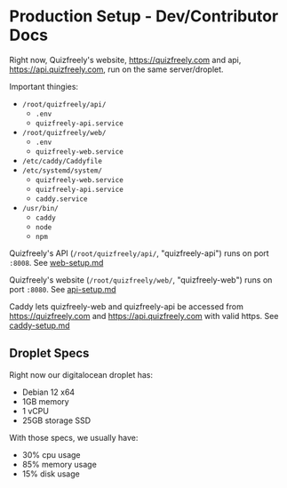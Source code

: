 # Production Setup - Dev/Contributor Docs

Right now, Quizfreely's website, https://quizfreely.com and api, https://api.quizfreely.com, run on the same server/droplet.

Important thingies:
- `/root/quizfreely/api/`
  - `.env`
  - `quizfreely-api.service`
- `/root/quizfreely/web/`
  - `.env`
  - `quizfreely-web.service`
- `/etc/caddy/Caddyfile`
- `/etc/systemd/system/`
  - `quizfreely-web.service`
  - `quizfreely-api.service`
  - `caddy.service`
- `/usr/bin/`
  - `caddy`
  - `node`
  - `npm`

Quizfreely's API (`/root/quizfreely/api/`, "quizfreely-api") runs on port `:8008`. See [web-setup.md](./web-setup.md)

Quizfreely's website (`/root/quizfreely/web/`, "quizfreely-web") runs on port `:8080`. See [api-setup.md](./api-setup.md)

Caddy lets quizfreely-web and quizfreely-api be accessed from https://quizfreely.com and https://api.quizfreely.com with valid https. See [caddy-setup.md](./caddy-setup.md)

## Droplet Specs

Right now our digitalocean droplet has:
- Debian 12 x64
- 1GB memory
- 1 vCPU
- 25GB storage SSD

With those specs, we usually have:
- 30% cpu usage
- 85% memory usage
- 15% disk usage
